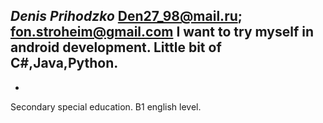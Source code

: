 *Denis Prihodzko*
Den27_98@mail.ru; fon.stroheim@gmail.com
I want to try myself in android development.
Little bit of C#,Java,Python.
-
-
Secondary special education.
B1 english level.
